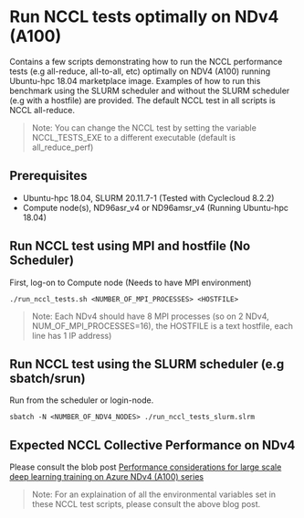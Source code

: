 # Run NCCL tests optimally on NDv4 (A100) 

Contains a few scripts demonstrating how to run the NCCL performance tests (e.g all-reduce, all-to-all, etc) optimally
on NDV4 (A100) running Ubuntu-hpc 18.04 marketplace image. Examples of how to run this benchmark using the SLURM scheduler
and without the SLURM scheduler (e.g with a hostfile) are provided. The default NCCL test in all scripts is NCCL all-reduce.

>Note: You can change the NCCL test by setting the variable NCCL_TESTS_EXE to a different executable (default is all_reduce_perf)
 
## Prerequisites

- Ubuntu-hpc 18.04, SLURM 20.11.7-1 (Tested with Cyclecloud 8.2.2)
- Compute node(s), ND96asr_v4 or ND96amsr_v4 (Running Ubuntu-hpc 18.04)

## Run NCCL test using MPI and hostfile (No Scheduler)

First, log-on to Compute node (Needs to have MPI environment)
```
./run_nccl_tests.sh <NUMBER_OF_MPI_PROCESSES> <HOSTFILE>
```
>Note: Each NDv4 should have 8 MPI processes (so on 2 NDv4, NUM_OF_MPI_PROCESSES=16), the HOSTFILE is a text hostfile, each line has 1 IP address)

## Run NCCL test using the SLURM scheduler (e.g sbatch/srun)

Run from the scheduler or login-node.
```
sbatch -N <NUMBER_OF_NDV4_NODES> ./run_nccl_tests_slurm.slrm
```

## Expected NCCL Collective Performance on NDv4

Please consult the blob post [Performance considerations for large scale deep learning training on Azure NDv4 (A100) series](https://techcommunity.microsoft.com/t5/azure-global/performance-considerations-for-large-scale-deep-learning/ba-p/2693834)

>Note: For an explaination of all the environmental variables set in these NCCL test scripts, please consult the above blog post.
